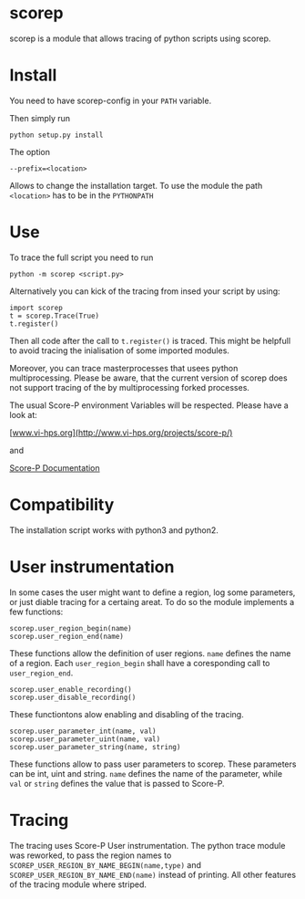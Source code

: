 # scorep
scorep is a module that allows tracing of python scripts using scorep.

# Install
You need to have scorep-config in your ```PATH``` variable.

Then simply run
```
python setup.py install
```

The option
```
--prefix=<location>
```
Allows to change the installation target. To use the module the path ```<location>``` has to be in the ```PYTHONPATH```

# Use

To trace the full script you need to run

```
python -m scorep <script.py>
```

Alternatively you can kick of the tracing from insed your script by using:

```
import scorep
t = scorep.Trace(True)
t.register()
```

Then all code after the call to `t.register()` is traced. This might be helpfull to avoid tracing the inialisation of some imported modules.

Moreover, you can trace masterprocesses that usees python multiprocessing.
Please be aware, that the current version of scorep does not support tracing of the by multiprocessing forked processes.   

The usual Score-P environment Variables will be respected. Please have a look at:

[www.vi-hps.org](http://www.vi-hps.org/projects/score-p/)

and

[Score-P Documentation](https://silc.zih.tu-dresden.de/scorep-current/pdf/scorep.pdf)

# Compatibility
The installation script works with python3 and python2.

# User instrumentation

In some cases the user might want to define a region, log some parameters, or just diable tracing for a certaing areat. To do so the module implements a few functions:

```
scorep.user_region_begin(name)
scorep.user_region_end(name)
```

These functions allow the definition of user regions. `name` defines the name of a region. Each `user_region_begin` shall have a coresponding call to `user_region_end`.    


```
scorep.user_enable_recording()
scorep.user_disable_recording()
```

These functiontons alow enabling and disabling of the tracing.

```
scorep.user_parameter_int(name, val)
scorep.user_parameter_uint(name, val)
scorep.user_parameter_string(name, string)
```

These functions allow to pass user parameters to scorep. These parameters can be int, uint and string. `name` defines the name of the parameter, while `val` or `string` defines the value that is passed to Score-P. 

# Tracing
The tracing uses Score-P User instrumentation. The python trace module was reworked, to pass the region names to ```SCOREP_USER_REGION_BY_NAME_BEGIN(name,type)``` and ```SCOREP_USER_REGION_BY_NAME_END(name)``` instead of printing. All other features of the tracing module where striped.
